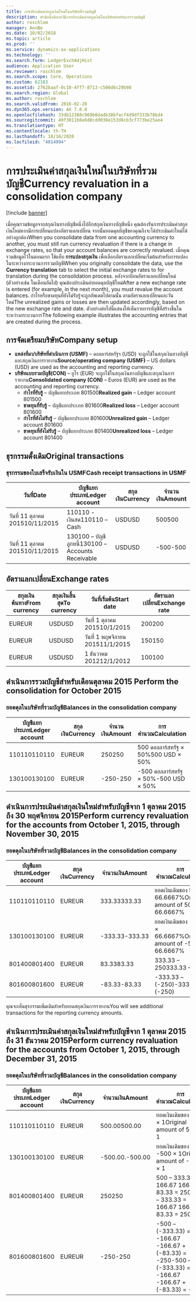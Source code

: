 ```yaml
---
title: การประเมินค่าสกุลเงินใหม่ในบริษัทที่รวมบัญชี
description: หัวข้อนี้อธิบายวิธีการประเมินค่าสกุลเงินในบริษัทสำหรับการรวมบัญชี
author: roschlom
manager: AnnBe
ms.date: 10/02/2018
ms.topic: article
ms.prod: ''
ms.service: dynamics-ax-applications
ms.technology: ''
ms.search.form: LedgerExchAdjHist
audience: Application User
ms.reviewer: roschlom
ms.search.scope: Core, Operations
ms.custom: 62183
ms.assetid: 2762baaf-0c10-4ff7-8713-c506d6c29b98
ms.search.region: Global
ms.author: roschlom
ms.search.validFrom: 2016-02-28
ms.dyn365.ops.version: AX 7.0.0
ms.openlocfilehash: 33db12388c969b8dadb38bfacf4d9df333b78bd4
ms.sourcegitcommit: 49f3011b8a6d8cdd038e153d8cb3cf773be25ae4
ms.translationtype: HT
ms.contentlocale: th-TH
ms.lasthandoff: 10/16/2020
ms.locfileid: "4014994"
---
```

# <a name="currency-revaluation-in-a-consolidation-company"></a><span data-ttu-id="8da13-103">การประเมินค่าสกุลเงินใหม่ในบริษัทที่รวมบัญชี</span><span class="sxs-lookup"><span data-stu-id="8da13-103">Currency revaluation in a consolidation company</span></span>

[!include [banner](../includes/banner.md)]

<span data-ttu-id="8da13-104">เมื่อคุณรวมข้อมูลจากสกุลเงินทางบัญชีหนึ่งไปอีกสกุลเงินทางบัญชีหนึ่ง คุณต้องรันการประเมินค่าสกุลเงินใหม่หากมีการเปลี่ยนแปลงอัตราแลกเปลี่ยน จากนั้นยอดดุลบัญชีของคุณถึงจะได้ประเมินค่าใหม่ได้อย่างถูกต้อง</span><span class="sxs-lookup"><span data-stu-id="8da13-104">When you consolidate data from one accounting currency to another, you must still run currency revaluation if there is a change in exchange rates, so that your account balances  are correctly revalued.</span></span> <span data-ttu-id="8da13-105">เมื่อคุณรวมข้อมูลไว้ในตอนแรก ใช้แท็บ **การแปลงสกุลเงิน** เพื่อเลือกอัตราแลกเปลี่ยนเริ่มต้นสำหรับการแปลงในระหว่างกระบวนการรวมบัญชี</span><span class="sxs-lookup"><span data-stu-id="8da13-105">When you originally consolidate the data, use the **Currency translation** tab to select the initial exchange rates to for translation during the consolidation process.</span></span> <span data-ttu-id="8da13-106">หลังจากป้อนอัตราแลกเปลี่ยนใหม่ (ตัวอย่างเช่น ในเดือนถัดไป) คุณต้องประเมินค่ายอดดุลบัญชีใหม่</span><span class="sxs-lookup"><span data-stu-id="8da13-106">After a new exchange rate is entered (for example, in the next month), you must revalue the account balances.</span></span> <span data-ttu-id="8da13-107">กำไรหรือขาดทุนที่ยังไม่รับรู้จะถูกอัพเดตไปตามนั้น ตามอัตราแลกเปลี่ยนและวันใหม่</span><span class="sxs-lookup"><span data-stu-id="8da13-107">The unrealized gains or losses are then updated accordingly, based on the new exchange rate and date.</span></span> <span data-ttu-id="8da13-108">ตัวอย่างต่อไปนี้แสดงให้เห็นรายการบัญชีที่สร้างขึ้นในระหว่างกระบวนการ</span><span class="sxs-lookup"><span data-stu-id="8da13-108">The following example illustrates the accounting entries that are created during the process.</span></span>

## <a name="company-setup"></a><span data-ttu-id="8da13-109">การจัดเตรียมบริษัท</span><span class="sxs-lookup"><span data-stu-id="8da13-109">Company setup</span></span>
-   <span data-ttu-id="8da13-110">**แหล่งที่มา/บริษัทที่ดำเนินการ (USMF)** – ดอลลาร์สหรัฐฯ (USD) จะถูกใช้ในสกุลเงินทางบัญชีและสกุลเงินการรายงาน</span><span class="sxs-lookup"><span data-stu-id="8da13-110">**Source/operating company (USMF)** – US dollars (USD) are used as the accounting and reporting currency.</span></span>
-   <span data-ttu-id="8da13-111">**บริษัทแบบรวมบัญชี(CON)** – ยูโร (EUR) จะถูกใช้ในสกุลเงินทางบัญชีและสกุลเงินการรายงาน</span><span class="sxs-lookup"><span data-stu-id="8da13-111">**Consolidated company (CON)** – Euros (EUR) are used as the accounting and reporting currency.</span></span>
    -   <span data-ttu-id="8da13-112">**กำไรที่รับรู้** – บัญชีแยกประเภท 801500</span><span class="sxs-lookup"><span data-stu-id="8da13-112">**Realized gain** – Ledger account 801500</span></span>
    -   <span data-ttu-id="8da13-113">**ขาดทุนที่รับรู้** – บัญชีแยกประเภท 801600</span><span class="sxs-lookup"><span data-stu-id="8da13-113">**Realized loss** – Ledger account 801600</span></span>
    -   <span data-ttu-id="8da13-114">**กำไรที่ยังไม่รับรู้** – บัญชีแยกประเภท 801600</span><span class="sxs-lookup"><span data-stu-id="8da13-114">**Unrealized gain** – Ledger account 801600</span></span>
    -   <span data-ttu-id="8da13-115">**ขาดทุนที่ยังไม่รับรู้** – บัญชีแยกประเภท 801400</span><span class="sxs-lookup"><span data-stu-id="8da13-115">**Unrealized loss** – Ledger account 801400</span></span>

## <a name="original-transactions"></a><span data-ttu-id="8da13-116">ธุรกรรมดั้งเดิม</span><span class="sxs-lookup"><span data-stu-id="8da13-116">Original transactions</span></span>
### <a name="cash-receipt-transactions-in-usmf"></a><span data-ttu-id="8da13-117">ธุรกรรมของใบเสร็จรับเงินใน USMF</span><span class="sxs-lookup"><span data-stu-id="8da13-117">Cash receipt transactions in USMF</span></span>

| <span data-ttu-id="8da13-118">วันที่</span><span class="sxs-lookup"><span data-stu-id="8da13-118">Date</span></span>       | <span data-ttu-id="8da13-119">บัญชีแยกประเภท</span><span class="sxs-lookup"><span data-stu-id="8da13-119">Ledger account</span></span>               | <span data-ttu-id="8da13-120">สกุลเงิน</span><span class="sxs-lookup"><span data-stu-id="8da13-120">Currency</span></span> | <span data-ttu-id="8da13-121">จำนวนเงิน</span><span class="sxs-lookup"><span data-stu-id="8da13-121">Amount</span></span> |
|------------|------------------------------|----------|--------|
| <span data-ttu-id="8da13-122">วันที่ 11 ตุลาคม 2015</span><span class="sxs-lookup"><span data-stu-id="8da13-122">10/11/2015</span></span> | <span data-ttu-id="8da13-123">110110 - เงินสด</span><span class="sxs-lookup"><span data-stu-id="8da13-123">110110 – Cash</span></span>                | <span data-ttu-id="8da13-124">USD</span><span class="sxs-lookup"><span data-stu-id="8da13-124">USD</span></span>      | <span data-ttu-id="8da13-125">500</span><span class="sxs-lookup"><span data-stu-id="8da13-125">500</span></span>    |
| <span data-ttu-id="8da13-126">วันที่ 11 ตุลาคม 2015</span><span class="sxs-lookup"><span data-stu-id="8da13-126">10/11/2015</span></span> | <span data-ttu-id="8da13-127">130100 – บัญชีลูกหนี้</span><span class="sxs-lookup"><span data-stu-id="8da13-127">130100 – Accounts Receivable</span></span> | <span data-ttu-id="8da13-128">USD</span><span class="sxs-lookup"><span data-stu-id="8da13-128">USD</span></span>      | <span data-ttu-id="8da13-129">-500</span><span class="sxs-lookup"><span data-stu-id="8da13-129">-500</span></span>   |

## <a name="exchange-rates"></a><span data-ttu-id="8da13-130">อัตราแลกเปลี่ยน</span><span class="sxs-lookup"><span data-stu-id="8da13-130">Exchange rates</span></span>

| <span data-ttu-id="8da13-131">สกุลเงินต้นทาง</span><span class="sxs-lookup"><span data-stu-id="8da13-131">From currency</span></span> | <span data-ttu-id="8da13-132">สกุลเงินสิ้นสุด</span><span class="sxs-lookup"><span data-stu-id="8da13-132">To currency</span></span> | <span data-ttu-id="8da13-133">วันที่เริ่มต้น</span><span class="sxs-lookup"><span data-stu-id="8da13-133">Start date</span></span> | <span data-ttu-id="8da13-134">อัตราแลกเปลี่ยน</span><span class="sxs-lookup"><span data-stu-id="8da13-134">Exchange rate</span></span> |
|---------------|-------------|------------|---------------|
| <span data-ttu-id="8da13-135">EUR</span><span class="sxs-lookup"><span data-stu-id="8da13-135">EUR</span></span>           | <span data-ttu-id="8da13-136">USD</span><span class="sxs-lookup"><span data-stu-id="8da13-136">USD</span></span>         | <span data-ttu-id="8da13-137">วันที่ 1 ตุลาคม 2015</span><span class="sxs-lookup"><span data-stu-id="8da13-137">10/1/2015</span></span>  | <span data-ttu-id="8da13-138">200</span><span class="sxs-lookup"><span data-stu-id="8da13-138">200</span></span>           |
| <span data-ttu-id="8da13-139">EUR</span><span class="sxs-lookup"><span data-stu-id="8da13-139">EUR</span></span>           | <span data-ttu-id="8da13-140">USD</span><span class="sxs-lookup"><span data-stu-id="8da13-140">USD</span></span>         | <span data-ttu-id="8da13-141">วันที่ 1 พฤษจิกายน 2015</span><span class="sxs-lookup"><span data-stu-id="8da13-141">11/1/2015</span></span>  | <span data-ttu-id="8da13-142">150</span><span class="sxs-lookup"><span data-stu-id="8da13-142">150</span></span>           |
| <span data-ttu-id="8da13-143">EUR</span><span class="sxs-lookup"><span data-stu-id="8da13-143">EUR</span></span>           | <span data-ttu-id="8da13-144">USD</span><span class="sxs-lookup"><span data-stu-id="8da13-144">USD</span></span>         | <span data-ttu-id="8da13-145">1 ธันวาคม 2012</span><span class="sxs-lookup"><span data-stu-id="8da13-145">12/1/2012</span></span>  | <span data-ttu-id="8da13-146">100</span><span class="sxs-lookup"><span data-stu-id="8da13-146">100</span></span>           |

## <a name="perform-the-consolidation-for-october-2015"></a><span data-ttu-id="8da13-147">ดำเนินการรวมบัญชีสำหรับเดือนตุลาคม 2015 </span><span class="sxs-lookup"><span data-stu-id="8da13-147">Perform the consolidation for October 2015</span></span>
### <a name="balances-in-the-consolidation-company"></a><span data-ttu-id="8da13-148">ยอดดุลในบริษัทที่รวมบัญชี</span><span class="sxs-lookup"><span data-stu-id="8da13-148">Balances in the consolidation company</span></span>

| <span data-ttu-id="8da13-149">บัญชีแยกประเภท</span><span class="sxs-lookup"><span data-stu-id="8da13-149">Ledger account</span></span> | <span data-ttu-id="8da13-150">สกุลเงิน</span><span class="sxs-lookup"><span data-stu-id="8da13-150">Currency</span></span> | <span data-ttu-id="8da13-151">จำนวนเงิน</span><span class="sxs-lookup"><span data-stu-id="8da13-151">Amount</span></span> | <span data-ttu-id="8da13-152">การคำนวณ</span><span class="sxs-lookup"><span data-stu-id="8da13-152">Calculation</span></span>    |
|----------------|----------|--------|----------------|
| <span data-ttu-id="8da13-153">110110</span><span class="sxs-lookup"><span data-stu-id="8da13-153">110110</span></span>         | <span data-ttu-id="8da13-154">EUR</span><span class="sxs-lookup"><span data-stu-id="8da13-154">EUR</span></span>      | <span data-ttu-id="8da13-155">250</span><span class="sxs-lookup"><span data-stu-id="8da13-155">250</span></span>    | <span data-ttu-id="8da13-156">500 ดอลลาร์สหรัฐ × 50%</span><span class="sxs-lookup"><span data-stu-id="8da13-156">500 USD × 50%</span></span>  |
| <span data-ttu-id="8da13-157">130100</span><span class="sxs-lookup"><span data-stu-id="8da13-157">130100</span></span>         | <span data-ttu-id="8da13-158">EUR</span><span class="sxs-lookup"><span data-stu-id="8da13-158">EUR</span></span>      | <span data-ttu-id="8da13-159">-250</span><span class="sxs-lookup"><span data-stu-id="8da13-159">-250</span></span>   | <span data-ttu-id="8da13-160">-500 ดอลลาร์สหรัฐ × 50%</span><span class="sxs-lookup"><span data-stu-id="8da13-160">-500 USD × 50%</span></span> |

## <a name="perform-currency-revaluation-for-the-accounts-from-october-1-2015-through-november-30-2015"></a><span data-ttu-id="8da13-161">ดำเนินการประเมินค่าสกุลเงินใหม่สำหรับบัญชีจาก 1 ตุลาคม 2015 ถึง 30 พฤศจิกายน 2015</span><span class="sxs-lookup"><span data-stu-id="8da13-161">Perform currency revaluation for the accounts from October 1, 2015, through November 30, 2015</span></span>
### <a name="balances-in-the-consolidation-company"></a><span data-ttu-id="8da13-162">ยอดดุลในบริษัทที่รวมบัญชี</span><span class="sxs-lookup"><span data-stu-id="8da13-162">Balances in the consolidation company</span></span>

| <span data-ttu-id="8da13-163">บัญชีแยกประเภท</span><span class="sxs-lookup"><span data-stu-id="8da13-163">Ledger account</span></span> | <span data-ttu-id="8da13-164">สกุลเงิน</span><span class="sxs-lookup"><span data-stu-id="8da13-164">Currency</span></span> | <span data-ttu-id="8da13-165">จำนวนเงิน</span><span class="sxs-lookup"><span data-stu-id="8da13-165">Amount</span></span>  | <span data-ttu-id="8da13-166">การคำนวณ</span><span class="sxs-lookup"><span data-stu-id="8da13-166">Calculation</span></span>                        |
|----------------|----------|---------|------------------------------------|
| <span data-ttu-id="8da13-167">110110</span><span class="sxs-lookup"><span data-stu-id="8da13-167">110110</span></span>         | <span data-ttu-id="8da13-168">EUR</span><span class="sxs-lookup"><span data-stu-id="8da13-168">EUR</span></span>      | <span data-ttu-id="8da13-169">333.33</span><span class="sxs-lookup"><span data-stu-id="8da13-169">333.33</span></span>  | <span data-ttu-id="8da13-170">ยอดเงินเดิมของ 500 × 66.6667%</span><span class="sxs-lookup"><span data-stu-id="8da13-170">Original amount of 500 × 66.6667%</span></span>  |
| <span data-ttu-id="8da13-171">130100</span><span class="sxs-lookup"><span data-stu-id="8da13-171">130100</span></span>         | <span data-ttu-id="8da13-172">EUR</span><span class="sxs-lookup"><span data-stu-id="8da13-172">EUR</span></span>      | <span data-ttu-id="8da13-173">-333.33</span><span class="sxs-lookup"><span data-stu-id="8da13-173">-333.33</span></span> | <span data-ttu-id="8da13-174">ยอดเงินเดิมของ -500 × 66.6667%</span><span class="sxs-lookup"><span data-stu-id="8da13-174">Original amount of -500 × 66.6667%</span></span> |
| <span data-ttu-id="8da13-175">801400</span><span class="sxs-lookup"><span data-stu-id="8da13-175">801400</span></span>         | <span data-ttu-id="8da13-176">EUR</span><span class="sxs-lookup"><span data-stu-id="8da13-176">EUR</span></span>      | <span data-ttu-id="8da13-177">83.33</span><span class="sxs-lookup"><span data-stu-id="8da13-177">83.33</span></span>   | <span data-ttu-id="8da13-178">333.33 – 250</span><span class="sxs-lookup"><span data-stu-id="8da13-178">333.33 – 250</span></span>                       |
| <span data-ttu-id="8da13-179">801600</span><span class="sxs-lookup"><span data-stu-id="8da13-179">801600</span></span>         | <span data-ttu-id="8da13-180">EUR</span><span class="sxs-lookup"><span data-stu-id="8da13-180">EUR</span></span>      | <span data-ttu-id="8da13-181">-83.33</span><span class="sxs-lookup"><span data-stu-id="8da13-181">-83.33</span></span>  | <span data-ttu-id="8da13-182">-333.33 – (-250)</span><span class="sxs-lookup"><span data-stu-id="8da13-182">-333.33 – (-250)</span></span>                   |

<span data-ttu-id="8da13-183">คุณจะเห็นธุรกรรมเพิ่มเติมสำหรับยอดสกุลเงินการรายงาน</span><span class="sxs-lookup"><span data-stu-id="8da13-183">You will see additional transactions for the reporting currency amounts.</span></span>

## <a name="perform-currency-revaluation-for-the-accounts-from-october-1-2015-through-december-31-2015"></a><span data-ttu-id="8da13-184">ดำเนินการประเมินค่าสกุลเงินใหม่สำหรับบัญชีจาก 1 ตุลาคม 2015 ถึง 31 ธันวาคม 2015</span><span class="sxs-lookup"><span data-stu-id="8da13-184">Perform currency revaluation for the accounts from October 1, 2015, through December 31, 2015</span></span>
### <a name="balances-in-the-consolidation-company"></a><span data-ttu-id="8da13-185">ยอดดุลในบริษัทที่รวมบัญชี</span><span class="sxs-lookup"><span data-stu-id="8da13-185">Balances in the consolidation company</span></span>

| <span data-ttu-id="8da13-186">บัญชีแยกประเภท</span><span class="sxs-lookup"><span data-stu-id="8da13-186">Ledger account</span></span> | <span data-ttu-id="8da13-187">สกุลเงิน</span><span class="sxs-lookup"><span data-stu-id="8da13-187">Currency</span></span> | <span data-ttu-id="8da13-188">จำนวนเงิน</span><span class="sxs-lookup"><span data-stu-id="8da13-188">Amount</span></span>  | <span data-ttu-id="8da13-189">การคำนวณ</span><span class="sxs-lookup"><span data-stu-id="8da13-189">Calculation</span></span>                                          |
|----------------|----------|---------|------------------------------------------------------|
| <span data-ttu-id="8da13-190">110110</span><span class="sxs-lookup"><span data-stu-id="8da13-190">110110</span></span>         | <span data-ttu-id="8da13-191">EUR</span><span class="sxs-lookup"><span data-stu-id="8da13-191">EUR</span></span>      | <span data-ttu-id="8da13-192">500.00</span><span class="sxs-lookup"><span data-stu-id="8da13-192">500.00</span></span>  | <span data-ttu-id="8da13-193">ยอดเงินเดิมของ 500 × 1</span><span class="sxs-lookup"><span data-stu-id="8da13-193">Original amount of 500 × 1</span></span>                           |
| <span data-ttu-id="8da13-194">130100</span><span class="sxs-lookup"><span data-stu-id="8da13-194">130100</span></span>         | <span data-ttu-id="8da13-195">EUR</span><span class="sxs-lookup"><span data-stu-id="8da13-195">EUR</span></span>      | <span data-ttu-id="8da13-196">-500.00.</span><span class="sxs-lookup"><span data-stu-id="8da13-196">-500.00</span></span> | <span data-ttu-id="8da13-197">ยอดเงินเดิมของ -500 × 1</span><span class="sxs-lookup"><span data-stu-id="8da13-197">Original amount of -500 × 1</span></span>                          |
| <span data-ttu-id="8da13-198">801400</span><span class="sxs-lookup"><span data-stu-id="8da13-198">801400</span></span>         | <span data-ttu-id="8da13-199">EUR</span><span class="sxs-lookup"><span data-stu-id="8da13-199">EUR</span></span>      | <span data-ttu-id="8da13-200">250</span><span class="sxs-lookup"><span data-stu-id="8da13-200">250</span></span>     | <span data-ttu-id="8da13-201">500 – 333.33 = 166.67 166.67 + 83.33 = 250</span><span class="sxs-lookup"><span data-stu-id="8da13-201">500 – 333.33 = 166.67 166.67 + 83.33 = 250</span></span>           |
| <span data-ttu-id="8da13-202">801600</span><span class="sxs-lookup"><span data-stu-id="8da13-202">801600</span></span>         | <span data-ttu-id="8da13-203">EUR</span><span class="sxs-lookup"><span data-stu-id="8da13-203">EUR</span></span>      | <span data-ttu-id="8da13-204">-250</span><span class="sxs-lookup"><span data-stu-id="8da13-204">-250</span></span>    | <span data-ttu-id="8da13-205">-500 – (-333.33) = -166.67 -166.67 + (-83.33) = -250</span><span class="sxs-lookup"><span data-stu-id="8da13-205">-500 – (-333.33) = -166.67 -166.67 + (-83.33) = -250</span></span> |






